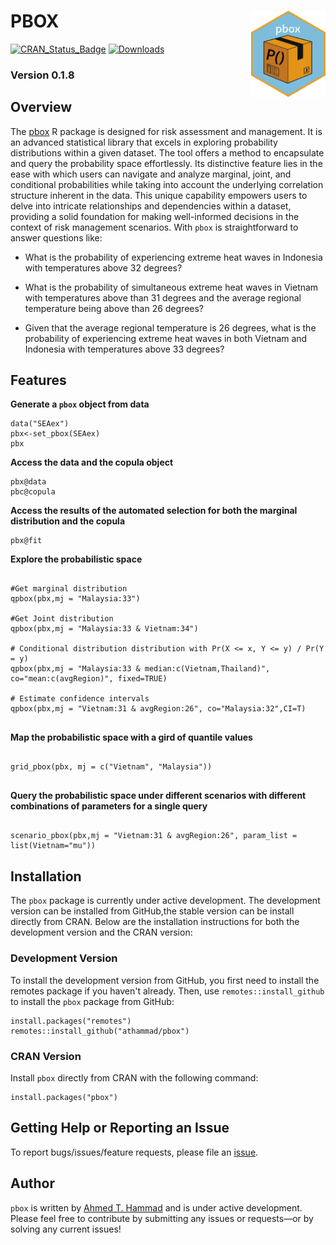 # PBOX <img src="./man/figures/pboxIcon.png" align="right" height="138"/>

<!-- badges:  -->
[![CRAN_Status_Badge](https://www.r-pkg.org/badges/version/pbox?color=blue)](https://cran.r-project.org/web/packages/pbox/)
[![Downloads](https://cranlogs.r-pkg.org/badges/pbox?color=blue)](https://cran.rstudio.com/package=pbox)

<!-- badges: end -->

### Version 0.1.8 

## Overview

The [pbox](https://github.com/athammad/pbox) R package is designed for risk assessment and management. It is an advanced statistical library that excels in exploring probability distributions within a given dataset. The tool offers a method to encapsulate and query the probability space effortlessly. Its distinctive feature lies in the ease with which users can navigate and analyze marginal, joint, and conditional probabilities while taking into account the underlying correlation structure inherent in the data. This unique capability empowers users to delve into intricate relationships and dependencies within a dataset, providing a solid foundation for making well-informed decisions in the context of risk management scenarios. With `pbox` is straightforward to answer questions like:

-   What is the probability of experiencing extreme heat waves in Indonesia with temperatures above 32 degrees?

-   What is the probability of simultaneous extreme heat waves in Vietnam with temperatures above than 31 degrees and the average regional temperature being above than 26 degrees?

-   Given that the average regional temperature is 26 degrees, what is the probability of experiencing extreme heat waves in both Vietnam and Indonesia with temperatures above 33 degrees?

## Features

**Generate a `pbox` object from data**

```{r, echo=TRUE, eval=FALSE}
data("SEAex")
pbx<-set_pbox(SEAex)
pbx
```

**Access the data and the copula object**

```{r, echo=TRUE, eval=FALSE}
pbx@data
pbc@copula
```

**Access the results of the automated selection for both the marginal distribution and the copula**

```{r, echo=TRUE, eval=FALSE}
pbx@fit
```

**Explore the probabilistic space**

```{r, echo=TRUE, eval=FALSE}

#Get marginal distribution
qpbox(pbx,mj = "Malaysia:33")

#Get Joint distribution
qpbox(pbx,mj = "Malaysia:33 & Vietnam:34")

# Conditional distribution distribution with Pr(X <= x, Y <= y) / Pr(Y = y)
qpbox(pbx,mj = "Malaysia:33 & median:c(Vietnam,Thailand)", co="mean:c(avgRegion)", fixed=TRUE)

# Estimate confidence intervals
qpbox(pbx,mj = "Vietnam:31 & avgRegion:26", co="Malaysia:32",CI=T)


```

**Map the probabilistic space with a gird of quantile values**

```{r, echo=TRUE, eval=FALSE}

grid_pbox(pbx, mj = c("Vietnam", "Malaysia"))


```

**Query the probabilistic space under different scenarios with different combinations of parameters for a single query**

```{r, echo=TRUE, eval=FALSE}

scenario_pbox(pbx,mj = "Vietnam:31 & avgRegion:26", param_list = list(Vietnam="mu"))

```

## Installation
The `pbox` package is currently under active development. The development version can be installed from GitHub,the stable version can be install directly from CRAN. Below are the installation instructions for both the development version and the CRAN version:

### Development Version
To install the development version from GitHub, you first need to install the remotes package if you haven't already. Then, use `remotes::install_github` to install the `pbox` package from GitHub:

```
install.packages("remotes")
remotes::install_github("athammad/pbox")

```

### CRAN Version
Install `pbox` directly from CRAN with the following command:

```
install.packages("pbox")
```

## Getting Help or Reporting an Issue

To report bugs/issues/feature requests, please file an [issue](https://github.com/athammad/pbox/issues/).

## Author
`pbox` is written by [Ahmed T. Hammad](https://athsas.com/) and is under active development. Please feel free to contribute by submitting any issues or requests—or by solving any current issues!


<!---



# Citation
```
@article{hammad2024obox,
  author = {Ahmed T. Hammad},
  title = {pbox: Exploring multivariate spaces with Probability Boxes},
  journal = {Journal of Statistical Software},
  year = {2024}
}
```

-->

